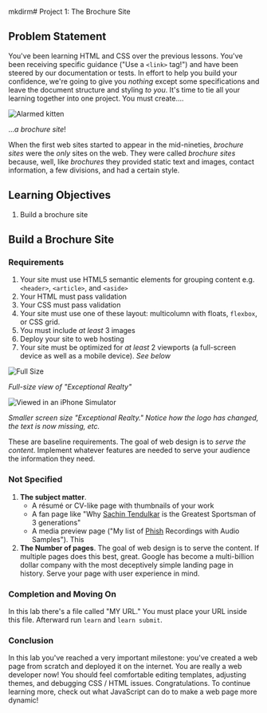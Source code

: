 mkdirm# Project 1: The Brochure Site

## Problem Statement

You've been learning HTML and CSS over the previous lessons. You've been
receiving specific guidance ("Use a `<link>` tag!") and have been steered by
our documentation or tests. In effort to help you build your confidence, we're
going to give you _nothing_ except some specifications and leave the document
structure and styling _to you_.  It's time to tie all your learning together
into one project. You must create....

![Alarmed kitten](https://media.giphy.com/media/11wjdvVFDf19cI/giphy.gif)

..._a brochure site_!

When the first web sites started to appear in the mid-nineties, _brochure
sites_ were the _only_ sites on the web. They were called _brochure sites_
because, well, like _brochures_ they provided static text and images, contact
information, a few divisions, and had a certain style.

## Learning Objectives

1. Build a brochure site

## Build a Brochure Site

### Requirements

1. Your site must use HTML5 semantic elements for grouping content e.g.
   `<header>`, `<article>`, and `<aside>`
2. Your HTML must pass validation
3. Your CSS must pass validation
4. Your site must use one of these layout: multicolumn with floats, `flexbox`,
   or CSS grid.
5. You must include _at least_ 3 images
6. Deploy your site to web hosting
7. Your site must be optimized for _at least_ 2 viewports (a full-screen device
   as well as a mobile device). _See below_

![Full Size](https://curriculum-content.s3.amazonaws.com/web-development/exceptional-realty-screenshots/ex_realty_640x480.png)

_Full-size view of "Exceptional Realty"_

![Viewed in an iPhone Simulator](https://curriculum-content.s3.amazonaws.com/web-development/exceptional-realty-screenshots/ex_realty_404x760.png)

_Smaller screen size "Exceptional Realty." Notice how the logo has changed, the
text is now missing, etc._

These are baseline requirements. The goal of web design is to _serve the
content_. Implement whatever features are needed to serve your audience the
information they need.

### Not Specified

1. **The subject matter**.
   * A r&eacute;sum&eacute; or CV-like page with thumbnails of your work
   * A fan page like "Why [Sachin Tendulkar][ST] is the Greatest Sportsman of 3 generations"
   * A media preview page ("My list of [Phish][] Recordings with Audio Samples"). This
2. **The Number of pages**. The goal of web design is to serve the content. If
   multiple pages does this best, great. Google has become a multi-billion
   dollar company with the most deceptively simple landing page in history.
   Serve your page with user experience in mind.

### Completion and Moving On

In this lab there's a file called "MY URL." You must place your URL inside this
file. Afterward run `learn` and `learn submit`.

### Conclusion

In this lab you've reached a very important milestone: you've created a web
page from scratch and deployed it on the internet. You are really a web
developer now! You should feel comfortable editing templates, adjusting themes,
and debugging CSS / HTML issues. Congratulations. To continue learning more,
check out what JavaScript can do to make a web page more dynamic!

[ST]: https://en.wikipedia.org/wiki/Sachin_Tendulkar
[Phish]: https://en.wikipedia.org/wiki/Phish
